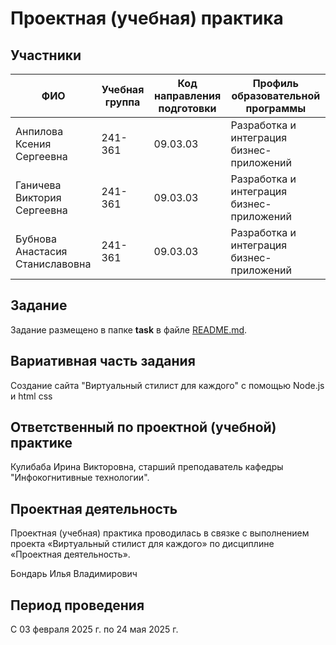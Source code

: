 # Проектная (учебная) практика

## Участники

| ФИО                             | Учебная группа | Код направления подготовки | Профиль образовательной программы |
|---------------------------------|----------------|-|-|
| Анпилова Ксения Сергеевна       | 241-361        |09.03.03|Разработка и интеграция бизнес-приложений|
| Ганичева Виктория Сергеевна     | 241-361        |09.03.03|Разработка и интеграция бизнес-приложений|
| Бубнова Анастасия Станиславовна | 241-361        |09.03.03|Разработка и интеграция бизнес-приложений|

## Задание

Задание размещено в папке **task** в файле [README.md](task/README.md).

## Вариативная часть задания

Создание сайта "Виртуальный стилист для каждого" с помощью Node.js и html css
## Ответственный по проектной (учебной) практике

Кулибаба Ирина Викторовна, старший преподаватель кафедры "Инфокогнитивные технологии".

## Проектная деятельность

Проектная (учебная) практика проводилась в связке с выполнением проекта «Виртуальный стилист для каждого» по дисциплине «Проектная деятельность».

Бондарь Илья Владимирович

## Период проведения

С 03 февраля 2025 г. по 24 мая 2025 г.
